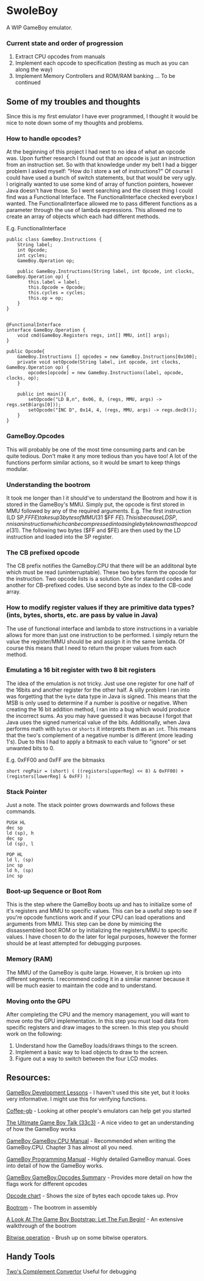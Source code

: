 # SwoleBoy
A WIP GameBoy emulator.

### Current state and order of progression
1. Extract CPU opcodes from manuals
2. Implement each opcode to specification (testing as much as you can along the way)
3. Implement Memory Controllers and ROM/RAM banking
... To be continued

## Some of my troubles and thoughts
Since this is my first emulator I have ever programmed, I thought it would be nice to note down some of my thoughts and problems. 

### How to handle opcodes?
At the beginning of this project I had next to no idea of what an opcode was. Upon further research I found out that an opcode is just an instruction from an instruction set. So with that knowledge under my belt I had a bigger problem I asked myself: "How do I store a set of instructions?" Of course I could have used a bunch of switch statements, but that would be very ugly. I originally wanted to use some kind of array of function pointers, however Java doesn't have those. So I went searching and the closest thing I could find was a Functional Interface. The FunctionalInterface checked everybox I wanted. The FunctionalInterface allowed me to pass different functions as a parameter through the use of lambda expressions. This allowed me to create an array of objects which each had different methods.


E.g. FunctionalInterface
```
public class GameBoy.Instructions {
    String label;
    int Opcode;
    int cycles;
    GameBoy.Operation op;

    public GameBoy.Instructions(String label, int Opcode, int clocks, GameBoy.Operation op) {
        this.label = label;
        this.Opcode = Opcode;
        this.cycles = cycles;
        this.op = op;
    }
}


@FunctionalInterface
interface GameBoy.Operation {
    void cmd(GameBoy.Registers regs, int[] MMU, int[] args);
}

public Opcode{
    GameBoy.Instructions [] opcodes = new GameBoy.Instructions[0x100];
    private void setOpcode(String label, int opcode, int clocks, GameBoy.Operation op) {
        opcodes[opcode] = new GameBoy.Instructions(label, opcode, clocks, op);
    }

    public int main(){
        setOpcode("LD B,n", 0x06, 8, (regs, MMU, args) -> regs.setB(args[0]));
        setOpcode("INC D", 0x14, 4, (regs, MMU, args) -> regs.decD());
    }
}
```
### GameBoy.Opcodes
This will probably be one of the most time consuming parts and can be quite tedious. Don't make it any more tedious than you have too! A lot of the functions perform similar actions, so it would be smart to keep things modular.

### Understanding the bootrom
It took me longer than I it should've to understand the Bootrom and how it is stored in the GameBoy's MMU. Simply put, the opcode is first stored in MMU followed by any of the required arguments. E.g. The first instruction (LD SP,$FFFE) takes up 3 bytes of MMU ($31 $FF $FE). This is because LD SP,nn is an instruction which can be compressed into a single byte known as the opcode ($31). The following two bytes ($FF and $FE) are then used by the LD instruction and loaded into the SP register.

### The CB prefixed opcode
The CB prefix notifies the GameBoy.CPU that there will be an additonal byte which must be read (uninterruptable). These two bytes form the opcode for the instruction. Two opcode lists is a solution. One for standard codes and another for CB-prefixed codes. Use second byte as index to the CB-code array.

### How to modify register values if they are primitive data types? (ints, bytes, shorts, etc. are pass by value in Java)
The use of functional interface and lambda to store instructions in a variable allows for more than just one instruction to be performed. I simply return the value the register/MMU should be and assign it in the same lambda. Of course this means that I need to return the proper values from each method.

### Emulating a 16 bit register with two 8 bit registers
The idea of the emulation is not tricky. Just use one register for one half of the 16bits and another register for the other half. A silly problem I ran into was forgetting that the `byte` data type in Java is signed. This means that the MSB is only used to determine if a number is positive or negative.
When creating the 16 bit addition method, I ran into a bug which would produce the incorrect sums. As you may have guessed it was because I forgot that Java uses the signed numerical value of the bits. Additionally, when Java performs math with `bytes` or `shorts` it interprets them as an `int`. This means that the two's complement of a negative number is different (more leading 1's). Due to this I had to apply a bitmask to each value to "ignore" or set unwanted bits to 0.

E.g. 0xFF00 and 0xFF are the bitmasks
```
short regPair = (short) ( ((registers[upperReg] << 8) & 0xFF00) + (registers[lowerReg] & 0xFF) );
```

### Stack Pointer
Just a note. The stack pointer grows downwards and follows these commands.
```
PUSH HL
dec sp
ld (sp), h
dec sp
ld (sp), l
```

```
POP HL
ld l, (sp)
inc sp
ld h, (sp)
inc sp
```

### Boot-up Sequence or Boot Rom
This is the step where the GameBoy boots up and has to initialize some of it's registers and MMU to specific values. This can be a useful step to see if you're opcode functions work and if your CPU can load operations and arguments from MMU. 
This step can be done by mimicing the dissassembled boot ROM or by initializing the registers/MMU to specific values. I have chosen to do the later for legal purposes, however the former should be at least attempted for debugging purposes.  

### Memory (RAM) 
The MMU of the GameBoy is quite large. However, it is broken up into different segments. I recommend coding it in a similar manner because it will be much easier to maintain the code and to understand.

### Moving onto the GPU
After completing the CPU and the memory management, you will want to move onto the GPU implementation. In this step you must load data from specific registers
and draw images to the screen. In this step you should work on the following:
1. Understand how the GameBoy loads/draws things to the screen.
2. Implement a basic way to load objects to draw to the screen.
3. Figure out a way to switch between the four LCD modes.

## Resources:
[GameBoy Development Lessons](http://gameboy.mongenel.com/asmschool.html) - I haven't used this site yet, but it looks very informative. I might use this for verifying functions.

[Coffee-gb](https://blog.rekawek.eu/2017/02/09/coffee-gb/) - Looking at other people's emulators can help get you started

[The Ultimate Game Boy Talk (33c3)](https://youtu.be/HyzD8pNlpwI) - A nice video to get an understanding of how the GameBoy works

[GameBoy GameBoy.CPU Manual](http://marc.rawer.de/Gameboy/Docs/GBCPUman.pdf) - Recommended when writing the GameBoy.CPU. Chapter 3 has almost all you need.

[GameBoy Programming Manual](https://ia801906.us.archive.org/19/items/GameBoyProgManVer1.1/GameBoyProgManVer1.1.pdf) - Highly detailed GameBoy manual. Goes into detail of how the GameBoy works.

[GameBoy GameBoy.Opcodes Summary](http://gameboy.mongenel.com/dmg/opcodes.html) - Provides more detail on how the flags work for different opcodes

[Opcode chart](http://www.pastraiser.com/cpu/gameboy/gameboy_opcodes.html) - Shows the size of bytes each opcode takes up. Prov

[Bootrom](http://gbdev.gg8.se/wiki/articles/Gameboy_Bootstrap_ROM) - The bootrom in assembly

[A Look At The Game Boy Bootstrap: Let The Fun Begin!](https://realboyemulator.wordpress.com/2013/01/03/a-look-at-the-game-boy-bootstrap-let-the-fun-begin/) - An extensive walkthrough of the bootrom

[Bitwise operation](https://en.wikipedia.org/wiki/Bitwise_operation) - Brush up on some bitwise operators.

## Handy Tools
[Two's Complement Convertor](https://www.exploringbinary.com/twos-complement-converter/) Useful for debugging
